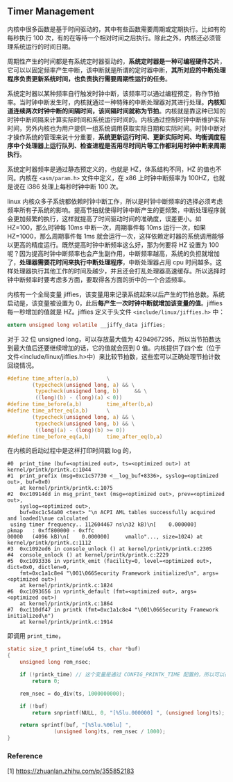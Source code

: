 ## Timer Management

内核中很多函数是基于时间驱动的，其中有些函数需要周期或定期执行。比如有的每秒执行 100 次，有的在等待一个相对时间之后执行。除此之外，内核还必须管理系统运行的时间日期。

周期性产生的时间都是有系统定时器驱动的，**系统定时器是一种可编程硬件芯片**，它可以以固定频率产生中断，该中断就是所谓的定时器中断，**其所对应的中断处理程序负责更新系统时间，也负责执行需要周期性运行的任务**。

系统定时器以某种频率自行触发时钟中断，该频率可以通过编程预定，称作节拍率。当时钟中断发生时，内核就通过一种特殊的中断处理器对其进行处理。**内核知道连续两次时钟中断的间隔时间，该间隔时间就称为节拍**。内核就是靠这种已知的时钟中断间隔来计算实际时间和系统运行时间的。内核通过控制时钟中断维护实际时间，另外内核也为用户提供一组系统调用获取实际日期和实际时间。时钟中断对才操作系统的管理来说十分重要，**系统更新运行时间、更新实际时间、均衡调度程序中个处理器上运行队列、检查进程是否用尽时间片等工作都利用时钟中断来周期执行**。

系统定时器频率是通过静态预定义的，也就是 HZ，体系结构不同，HZ 的值也不同。内核在 `<asm/param.h>` 文件中定义，在 x86 上时钟中断频率为 100HZ，也就是说在 i386 处理上每秒时钟中断 100 次。

linux 内核众多子系统都依赖时钟中断工作，所以是时钟中断频率的选择必须考虑频率所有子系统的影响。提高节拍就使得时钟中断产生的更频繁，中断处理程序就会更加频繁的执行，这样就提高了时间驱动时间的准确度，误差更小。如 HZ=100，那么时钟每 10ms 中断一次，周期事件每 10ms 运行一次，如果 HZ=1000，那么周期事件每 1ms 就会运行一次，这样依赖定时器的系统调用能够以更高的精度运行。既然提高时钟中断频率这么好，那为何要将 HZ 设置为 100 呢？因为提高时钟中断频率也会产生副作用，中断频率越高，系统的负担就增加了，**处理器需要花时间来执行中断处理程序**，中断处理器占用 cpu 时间越多。这样处理器执行其他工作的时间及越少，并且还会打乱处理器高速缓存。所以选择时钟中断频率时要考虑多方面，要取得各方面的折中的一个合适频率。

内核有一个全局变量 jiffies，该变量用来记录系统起来以后产生的节拍总数。系统启动是，该变量被设置为 0，此后**每产生一次时钟中断就增加该变量的值**。jiffies 每一秒增加的值就是 HZ。jiffies 定义于头文件 `<include/linux/jiffies.h>` 中：

```c
extern unsigned long volatile __jiffy_data jiffies;
```

对于 32 位 unsigned long，可以存放最大值为 4294967295，所以当节拍数达到最大值后还要继续增加的话，它的值就会回到 0 值。内核提供了四个宏（位于文件<include/linux/jiffies.h>中）来比较节拍数，这些宏可以正确处理节拍计数回绕情况。

```c
#define time_after(a,b)         \
        (typecheck(unsigned long, a) && \
         typecheck(unsigned long, b)	 && \
         ((long)(b) - (long)(a) < 0))
#define time_before(a,b)        time_after(b,a)
#define time_after_eq(a,b)      \
        (typecheck(unsigned long, a) && \
         typecheck(unsigned long, b) && \
         ((long)(a) - (long)(b) >= 0))
#define time_before_eq(a,b)     time_after_eq(b,a)
```

在内核的启动过程中是这样打印时间戳 log 的，

```
#0  print_time (buf=<optimized out>, ts=<optimized out>) at kernel/printk/printk.c:1044
#1  print_prefix (msg=0xc1c57730 <__log_buf+8336>, syslog=<optimized out>, buf=0x0)
    at kernel/printk/printk.c:1075
#2  0xc10914dd in msg_print_text (msg=<optimized out>, prev=<optimized out>,
    syslog=<optimized out>,
    buf=0xc1c54a00 <text> "\n ACPI AML tables successfully acquired and loaded1\nue calculated
 using timer frequency.. 112604467 ns\n32 kB)\n[    0.000000]     pkmap   : 0xff800000 - 0xffc
00000   (4096 kB)\n[    0.000000]     vmallo"..., size=1024) at kernel/printk/printk.c:1112
#3  0xc1092ed6 in console_unlock () at kernel/printk/printk.c:2305
#4  console_unlock () at kernel/printk/printk.c:2229
#5  0xc1093336 in vprintk_emit (facility=0, level=<optimized out>, dict=0x0, dictlen=0,
    fmt=0xc1a1c8e4 "\001\066Security Framework initialized\n", args=<optimized out>)
    at kernel/printk/printk.c:1824
#6  0xc1093656 in vprintk_default (fmt=<optimized out>, args=<optimized out>)
    at kernel/printk/printk.c:1864
#7  0xc110df47 in printk (fmt=0xc1a1c8e4 "\001\066Security Framework initialized\n")
    at kernel/printk/printk.c:1914
```

即调用 `print_time`，

```c
static size_t print_time(u64 ts, char *buf)
{
	unsigned long rem_nsec;

	if (!printk_time) // 这个变量是通过 CONFIG_PRINTK_TIME 配置的，所以可以在 .config 中设置是否打印时间戳
		return 0;

	rem_nsec = do_div(ts, 1000000000);

	if (!buf)
		return snprintf(NULL, 0, "[%5lu.000000] ", (unsigned long)ts);

	return sprintf(buf, "[%5lu.%06lu] ",
		       (unsigned long)ts, rem_nsec / 1000);
}
```



### Reference

[1] https://zhuanlan.zhihu.com/p/355852183
